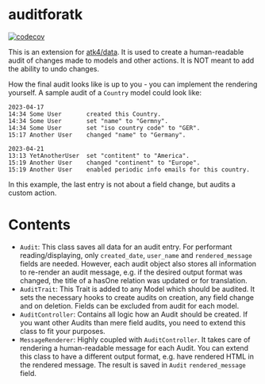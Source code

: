 # auditforatk
[![codecov](https://codecov.io/gh/PhilippGrashoff/auditforatk/branch/main/graph/badge.svg)](https://codecov.io/gh/PhilippGrashoff/auditforatk)

This is an extension for [atk4/data](https://github.com/atk4/data). It is used to create a human-readable audit of changes made to models and other actions. It is NOT meant to add the ability to undo changes.

How the final audit looks like is up to you - you can implement the rendering yourself. A sample audit of a `Country` model could look like:
```
2023-04-17
14:34 Some User       created this Country.
14:34 Some User       set "name" to "Germny".
14:34 Some User       set "iso country code" to "GER".
15:17 Another User    changed "name" to "Germany".

2023-04-21
13:13 YetAnotherUser  set "contitent" to "America".
15:19 Another User    changed "continent" to "Europe".
15:19 Another User    enabled periodic info emails for this country.
```
In this example, the last entry is not about a field change, but audits a custom action.

# Contents
* `Audit`: This class saves all data for an audit entry. For performant reading/displaying, only `created_date`, `user_name` and `rendered_message` fields are needed. However, each audit object also stores all information to re-render an audit message, e.g. if the desired output format was changed, the title of a hasOne relation was updated or for translation.
* `AuditTrait`: This Trait is added to any Model which should be audited. It sets the necessary hooks to create audits on creation, any field change and on deletion. Fields can be excluded from audit for each model.
* `AuditController`: Contains all logic how an Audit should be created. If you want other Audits than mere field audits, you need to extend this class to fit your purposes.
* `MessageRenderer`: Highly coupled with `AuditController`. It takes care of rendering a human-readable message for each Audit. You can extend this class to have a different output format, e.g. have rendered HTML in the rendered message. The result is saved in `Audit` `rendered_message` field.